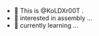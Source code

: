 - 👋 This is @KoLDXr00T .
- 👀 interested in assembly ... 
- 🌱 currently learning ...


<!---
KoLDXr00T/KoLDXr00T is a ✨ special ✨ repository because its `README.md` (this file) appears on your GitHub profile.
You can click the Preview link to take a look at your changes.
--->
